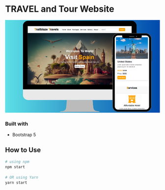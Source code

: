 # TRAVEL and Tour Website

![Design WEB and Mobile](travel-app.png)

### Built with

- Bootstrap 5

## How to Use

```bash
# using npm
npm start

# OR using Yarn
yarn start
```
